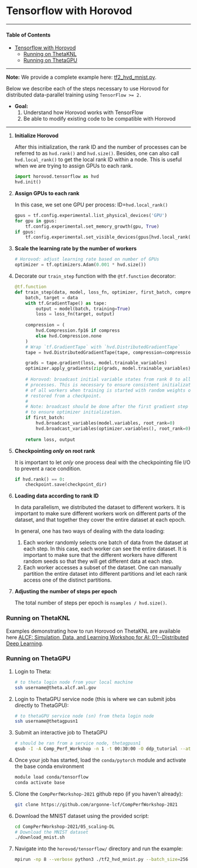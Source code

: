 # Tensorflow with Horovod

---

#### Table of Contents

- [Tensorflow with Horovod](#tensorflow-with-horovod)
    + [Running on ThetaKNL](#running-on-thetaknl)
    + [Running on ThetaGPU](#running-on-thetagpu)

---

**Note:** We provide a complete example here: [tf2_hvd_mnist.py](./tf2_hvd_mnist.py).

Below we describe each of the steps necessary to use Horovod for distributed data-parallel training using `TensorFlow >= 2.`

- **Goal:** 
  1. Understand how Horovod works with TensorFlow
  2. Be able to modify existing code to be compatible with Horovod

---

1. **Initialize Horovod**

   After this initialization, the rank ID and the number of processes can be referred to as `hvd.rank()` and `hvd.size()`. Besides, one can also call `hvd.local_rank()` to get the local rank ID within a node. This is useful when we are trying to assign GPUs to each rank.

   ```python
   import horovod.tensorflow as hvd
   hvd.init()
   ```

2. **Assign GPUs to each rank**

   In this case, we set one GPU per process: ID=`hvd.local_rank()`

   ```python
   gpus = tf.config.experimental.list_physical_devices('GPU')
   for gpu in gpus:
       tf.config.experimental.set_memory_growth(gpu, True)
   if gpus:
       tf.config.experimental.set_visible_devices(gpus[hvd.local_rank()], 'GPU')
   ```

3. **Scale the learning rate by the number of workers**

   ```python
   # Horovod: adjust learning rate based on number of GPUs
   optimizer = tf.optimizers.Adam(0.001 * hvd.size())
   ```

4. Decorate our `train_step` function with the `@tf.function` decorator:

   ```python
   @tf.function
   def train_step(data, model, loss_fn, optimizer, first_batch, compress=True):
       batch, target = data
       with tf.GradientTape() as tape:
           output = model(batch, training=True)
           loss = loss_fn(target, output)
           
       compression = (
           hvd.Compression.fp16 if compress
           else hvd.Compression.none
       )
       # Wrap `tf.GradientTape` with `hvd.DistributedGradientTape`
       tape = hvd.DistributedGradientTape(tape, compression=compression)
   
       grads = tape.gradient(loss, model.trainable_variables)
       optimizer.apply_gradients(zip(grads, model.trainable_variables))
       
       # Horovod: broadcast initial variable states from rank 0 to all other
       # processes. This is necessary to ensure consistent initialization
       # of all workers when training is started with random weights or
       # restored from a checkpoint.
       #
       # Note: broadcast should be done after the first gradient step
       # to ensure optimizer initialization.
       if first_batch:
           hvd.broadcast_variables(model.variables, root_rank=0)
           hvd.broadcast_variables(optimizer.variables(), root_rank=0)
       
       return loss, output
   ```

5. **Checkpointing _only_ on root rank**

   It is important to let _only_ one process deal with the checkpointing file I/O to prevent a race condition.

   ```python
   if hvd.rank() == 0:
       checkpoint.save(checkpoint_dir)
   ```

6. **Loading data according to rank ID**

   In data parallelism, we distributed the dataset to different workers. It is important to make sure different workers work on different parts of the dataset, and that together they cover the entire dataset at each epoch.

   In general, one has two ways of dealing with the data loading:

   1. Each worker randomly selects one batch of data from the dataset at each step. In this case, each worker can see the entire dataset. It is important to make sure that the different workers have different random seeds so that they will get different data at each step.
   2. Each worker accesses a subset of the dataset. One can manually partition the entire dataset into different partitions and let each rank access one of the distinct partitions.

7. **Adjusting the number of steps per epoch**

   The total number of steps per epoch is `nsamples / hvd.size()`.

### Running on ThetaKNL

Examples demonstrating how to run Horovod on ThetaKNL are available here [ALCF: Simulation, Data, and Learning Workshop for AI: 01--Distributed Deep Learning](https://github.com/argonne-lcf/sdl_ai_workshop/01_distributedDeepLearning/README.md).

### Running on ThetaGPU

1. Login to Theta:

   ```bash
   # to theta login node from your local machine
   ssh username@theta.alcf.anl.gov
   ```

2. Login to ThetaGPU service node (this is where we can submit jobs directly to ThetaGPU):

   ```bash
   # to thetaGPU service node (sn) from theta login node
   ssh username@thetagpusn1
   ```

3. Submit an interactive job to ThetaGPU

   ```bash
   # should be ran from a service node, thetagpusn1
   qsub -I -A Comp_Perf_Workshop -n 1 -t 00:30:00 -O ddp_tutorial --attrs=pubnet=true
   ```

4. Once your job has started, load the `conda/pytorch` module and activate the base conda environment

   ```bash
   module load conda/tensorflow
   conda activate base
   ```

5. Clone the `CompPerfWorkshop-2021` github repo (if you haven't already):

   ```bash
   git clone https://github.com/argonne-lcf/CompPerfWorkshop-2021
   ```

6. Download the MNIST dataset using the provided script:

   ```bash
   cd CompPerfWorkshop-2021/05_scaling-DL
   # Download the MNIST dataset
   ./download_mnist.sh
   ```

7. Navigate into the `horovod/tensorflow/` directory and run the example:

   ```bash
   mpirun -np 8 --verbose python3 ./tf2_hvd_mnist.py --batch_size=256 --epochs=10 > training.log&
   ```